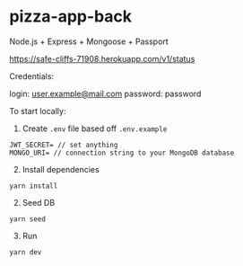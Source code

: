 # pizza-app-back

Node.js + Express + Mongoose + Passport

https://safe-cliffs-71908.herokuapp.com/v1/status

Credentials:

login: user.example@mail.com
password: password

To start locally:

1. Create `.env` file based off `.env.example`

```
JWT_SECRET= // set anything
MONGO_URI= // connection string to your MongoDB database
```

2. Install dependencies

```
yarn install
```

2. Seed DB

```
yarn seed
```

3. Run

```
yarn dev
```

